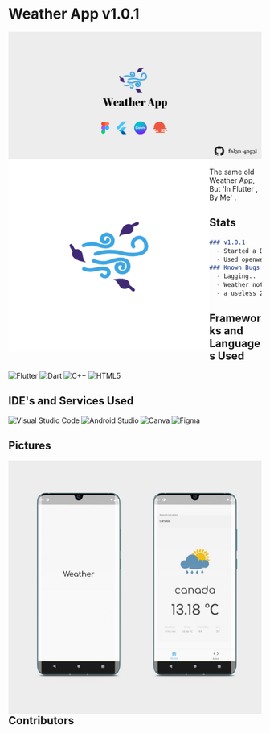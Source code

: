 # Weather App v1.0.1

<img src="https://github.com/fal3n-4ngel/weatherapp-flutter/blob/main/screenshots/weather%20cover.png" />

<img align="left" src="https://github.com/fal3n-4ngel/weatherapp-flutter/blob/main/playstore.png" width="400" height="380" />

The same old Weather App, But 'In Flutter , By Me' .

## Stats

```markdown
### v1.0.1
  - Started a Basic outline of the code
  - Used openweathermap api 
### Known Bugs
  - Lagging..
  - Weather not updating sometimes
  - a useless 2nd page(created for dev purposes)
```

## Frameworks and Languages Used
![Flutter](https://img.shields.io/badge/Flutter-%2302569B.svg?style=for-the-badge&logo=Flutter&logoColor=white)
![Dart](https://img.shields.io/badge/dart-%230175C2.svg?style=for-the-badge&logo=dart&logoColor=white)
![C++](https://img.shields.io/badge/c++-%2300599C.svg?style=for-the-badge&logo=c%2B%2B&logoColor=white)
![HTML5](https://img.shields.io/badge/html5-%23E34F26.svg?style=for-the-badge&logo=html5&logoColor=white)

## IDE's and Services Used
![Visual Studio Code](https://img.shields.io/badge/Visual%20Studio%20Code-0078d7.svg?style=for-the-badge&logo=visual-studio-code&logoColor=white)
![Android Studio](https://img.shields.io/badge/Android%20Studio-3DDC84.svg?style=for-the-badge&logo=android-studio&logoColor=white)
![Canva](https://img.shields.io/badge/Canva-%2300C4CC.svg?style=for-the-badge&logo=Canva&logoColor=white)
![Figma](https://img.shields.io/badge/figma-%23F24E1E.svg?style=for-the-badge&logo=figma&logoColor=white)


## Pictures

<img align ="left" src ="https://github.com/fal3n-4ngel/weatherapp-flutter/blob/main/screenshots/logo.png">

## Contributors

<!-- readme: contributors -start -->
<!-- readme: contributors -end -->
 
